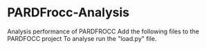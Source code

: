 # PARDFrocc-Analysis
Analysis performance of PARDFROCC
Add the following files to the PARDFOCC project 
To analyse run the "load.py" file.
